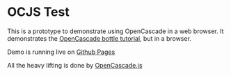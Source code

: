# OCJS Test

This is a prototype to demonstrate using OpenCascade in a web browser. It demonstrates the [OpenCascade bottle tutorial](https://dev.opencascade.org/doc/overview/html/occt__tutorial.html), but in a browser.

Demo is running live on [Github Pages](https://mattferraro.github.io/ocjstest/)

All the heavy lifting is done by [OpenCascade.js](https://ocjs.org/)